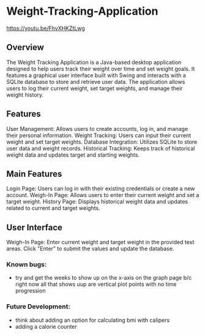 # Weight-Tracking-Application

https://youtu.be/FhvXHKZtLwg

## Overview
The Weight Tracking Application is a Java-based desktop application designed to help users track their weight over time and set weight goals. It features a graphical user interface built with Swing and interacts with a SQLite database to store and retrieve user data. The application allows users to log their current weight, set target weights, and manage their weight history.

## Features
User Management: Allows users to create accounts, log in, and manage their personal information.
Weight Tracking: Users can input their current weight and set target weights.
Database Integration: Utilizes SQLite to store user data and weight records.
Historical Tracking: Keeps track of historical weight data and updates target and starting weights.

## Main Features
Login Page: Users can log in with their existing credentials or create a new account.
Weigh-In Page: Allows users to enter their current weight and set a target weight.
History Page: Displays historical weight data and updates related to current and target weights.

## User Interface
Weigh-In Page:
Enter current weight and target weight in the provided text areas.
Click "Enter" to submit the values and update the database.

### Known bugs:
- try and get the weeks to show up on the x-axis on the graph page b/c right now all that shows uup are vertical plot points with no time progression 

### Future Development:
- think about adding an option for calculating bmi with calipers
- adding a calorie counter
